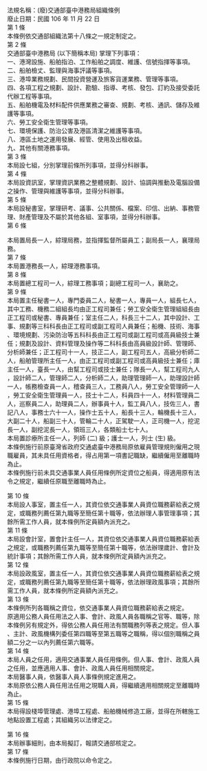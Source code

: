 法規名稱：(廢)交通部臺中港務局組織條例  
廢止日期：民國 106 年 11 月 22 日  
第 1 條  
本條例依交通部組織法第十八條之一規定制定之。  
第 2 條  
交通部臺中港務局 (以下簡稱本局) 掌理下列事項：  
一、港灣設施、船舶指泊、工作船舶之調度、維護、信號指揮等事項。  
二、船舶檢丈、監理與海事評議等事項。  
三、港埠業務規劃、民間投資營運及旅客貨運業務、管理等事項。  
四、各項工程之規劃、設計、勘驗、指導、考核、發包、訂約及接受委託  
代辦工程等事項。  
五、船舶機電及材料配件供應業務之審查、規劃、考核、通訊、儲存及維  
護等事項。  
六、勞工安全衛生管理等事項。  
七、環境保護、防治公害及港區清潔之維護等事項。  
八、港區土地之運用發展、經管、使用及出租收益。  
九、其他有關港務事項。  
第 3 條  
本局設七組，分別掌理前條所列事項，並得分科辦事。  
第 4 條  
本局設資訊室，掌理資訊業務之整體規劃、設計、協調與推動及電腦設備  
之操作、管理與維護等事項，並得分科辦事。  
第 5 條  
本局設秘書室，掌理研考、議事、公共關係、檔案、印信、出納、事務管  
理、財產管理及不屬於其他各組、室事項，並得分科辦事。  
第 6 條  


本局置局長一人，綜理局務，並指揮監督所屬員工；副局長一人，襄理局  
務。  
第 7 條  
本局置港務長一人，綜理港務事項。  
第 8 條  
本局置總工程司一人，綜理工務事項；副總工程司一人，襄助之。  
第 9 條  
本局置主任秘書一人，專門委員二人，秘書一人，專員一人，組長七人，  
其中工務、機務二組組長均由正工程司兼任；勞工安全衛生管理組組長由  
正工程司或秘書、專員兼任；室主任二人，科長三十二人，其中設計、工  
事、規劃等三科科長由正工程司或副工程司人員兼任；船機、技術、海事  
、環境規劃、污染防治等五科科長由正工程司或副工程司或高員級技士兼  
任；規劃及設計、資料管理及操作等二科科長由高員級設計師、管理師、  
分析師兼任；正工程司十一人，技正二人，副工程司五人，高級分析師二  
人，船舶管理所主任一人，由正工程司或副工程司或高員級技士兼任；庫  
主任一人，臺長一人，由幫工程司或技士兼任；隊長一人，幫工程司九人  
，設計師二人，管理師二人，分析師二人，助理管理師一人，助理設計師  
一人，帳務檢查員一人，稽查員三人，工務員八人，勞工安全管理師一人  
，勞工安全衛生管理員一人，技士十二人，科員四十一人，材料管理員二  
人，巡察員二人，助理員二人，辦事員十人，監工員八人，技佐三人，書  
記八人，事務士六十一人，操作士五十人，船長十三人，輪機長十三人，  
大副二十人，船副三十人，管輪二十人，正駕駛一人，正司機一人，挖泥  
長一人，副挖泥長一人，領班三人，各類船士七十人。  
本局置診療所主任一人，列師 (二) 級；護士一人，列士 (生) 級。  
本條例施行前原臺灣省政府交通處臺中港務局原依雇員管理規則僱用之現  
職雇員，其未具任用資格者，得占用第一項書記職缺，繼續僱用至離職時  
為止。  
本條例施行前未具交通事業人員任用條例所定資位之船員，得適用原有法  
令之規定，繼續任原職至離職時為止。  


第 10 條  
本局設人事室，置主任一人，其資位依交通事業人員資位職務薪給表之規  
定，或職務列薦任第九職等至簡任第十職等，依法辦理人事管理事項；其  
餘所需工作人員，就本條例所定員額內派充之。  
第 11 條  
本局設會計室，置會計主任一人，其資位依交通事業人員資位職務薪給表  
之規定，或職務列薦任第九職等至簡任第十職等，依法辦理歲計、會計及  
統計事項；其餘所需工作人員，就本條例所定員額內派充之。  
第 12 條  
本局設政風室，置主任一人，其資位依交通事業人員資位職務薪給表之規  
定，或職務列薦任第九職等至簡任第十職等，依法辦理政風事項；其餘所  
需工作人員，就本條例所定員額內派充之。  
第 13 條  
本條例所列各職稱之資位，依交通事業人員資位職務薪給表之規定。  
原適用公務人員任用法之人事、會計、政風人員各職稱之官等、職等，除  
本條例另有規定外，得依公務人員任用法有關職務列等表之規定。但人事  
、主計、政風機構列委任第四職等至第五職等之職稱，得以個別職稱之員  
額二分之一以內列薦任第六職等。  
第 14 條  
本局人員之任用，適用交通事業人員任用條例。但人事、會計、政風人員  
之任用，並應適用人事、會計、政風人員任用相關規定。  
本局醫事人員，依醫事人員人事條例規定進用之。  
本局原依公務人員任用法任用之現職人員，得繼續適用相關規定至離職時  
為止。  
第 15 條  
本局得設棧埠管理處、港埠工程處、船舶機械修造工廠，並得在所轄施工  
地點設置工程處；其組織另以法律定之。  


第 16 條  
本局辦事細則，由本局擬訂，報請交通部核定之。  
第 17 條  
本條例施行日期，由行政院以命令定之。  



